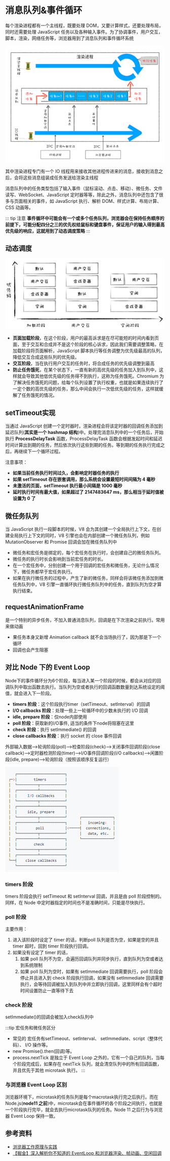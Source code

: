 # 消息队列&事件循环

每个渲染进程都有一个主线程，既要处理 DOM，又要计算样式，还要处理布局，同时还需要处理 JavaScript 任务以及各种输入事件。为了协调事件，用户交互，脚本，渲染，网络任务等，浏览器用到了消息队列和事件循环系统

![消息队列&事件循环](../img/queue.png)

其中渲染进程专门有一个 IO 线程用来接收其他进程传进来的消息，接收到消息之后，会将这些消息组装成任务发送给渲染主线程

消息队列中的任务类型包括了输入事件（鼠标滚动、点击、移动）、微任务、文件读写、WebSocket、JavaScript 定时器等等，除此之外，消息队列中还包含了很多与页面相关的事件，如 JavaScript 执行、解析 DOM、样式计算、布局计算、CSS 动画等。

::: tip 注意
**事件循环中可能会有一个或多个任务队列，浏览器会在保持任务顺序的前提下，可能分配四分之三的优先权给鼠标和键盘事件，保证用户的输入得到最高优先级的响应，这就用到了动态调度策略**
:::

## 动态调度

![动态调度策略](../img/dynamic.png)

* **页面加载阶段**，在这个阶段，用户的最高诉求是在尽可能短的时间内看到页面，至于交互和合成并不是这个阶段的核心诉求，因此我们需要调整策略，在加载阶段将页面解析，JavaScript 脚本执行等任务调整为优先级最高的队列，降低交互合成这些队列的优先级。
* **交互阶段**，当在执行用户交互的任务时，将合成任务的优先级调整到最高
* **防止任务饿死**，在某个状态下，一直有新的高优先级的任务加入到队列中，这样就会导致其他低优先级的任务得不到执行，这称为任务饿死。Chromium 为了解决任务饿死的问题，给每个队列设置了执行权重，也就是如果连续执行了一定个数的高优先级的任务，那么中间会执行一次低优先级的任务，这样就缓解了任务饿死的情况。

<!-- 事件循环是有调度算法的。每次执行任务会从任务队列中取一个优先级较高的出队执行(用户交互的任务优先级较高，以便更流畅的响应界面交互) -->
## setTimeout实现

当通过 JavaScript 创建一个定时器时，渲染进程会将该定时器的回调任务添加到延迟队列(**其实是一个 hashmap 结构**)中。处理完消息队列中的一个任务后，开始执行 **ProcessDelayTask** 函数，ProcessDelayTask 函数会根据发起时间和延迟时间计算出到期的任务，然后依次执行这些到期的任务。等到期的任务执行完成之后，再继续下一个循环过程。

注意事项：

* **如果当前任务执行时间过久，会影响定时器任务的执行**
* **如果 setTimeout 存在嵌套调用，那么系统会设置最短时间间隔为 4 毫秒**
* **未激活的页面，setTimeout 执行最小间隔是 1000 毫秒**
* **延时执行时间有最大值，如果超过了 2147483647 ms，那么相当于延时值被设置为 0 了**

## 微任务队列

当 JavaScript 执行一段脚本的时候，V8 会为其创建一个全局执行上下文，在创建全局执行上下文的同时，V8 引擎也会在内部创建一个微任务队列，例如 MutationObserver 和 Promise 回调会加在微任务队列中

* 微任务和宏任务是绑定的，每个宏任务在执行时，会创建自己的微任务队列。
* 微任务的执行时长会影响到当前宏任务的时长。
* 在一个宏任务中，分别创建一个用于回调的宏任务和微任务，无论什么情况下，微任务都早于宏任务执行。
* 如果在执行微任务的过程中，产生了新的微任务，同样会将该微任务添加到微任务队列中，V8 引擎一直循环执行微任务队列中的任务，直到队列为空才算执行结束。

## requestAnimationFrame

是一个特别的异步任务，不加入普通消息队列，回调是在下次渲染之前执行。常用来做动画

* 果任务本身又新增 Animation callback 就不会当场执行了，因为那是下一个循环
* 回调也会产生阻塞

## 对比 Node 下的 Event Loop

Node下的事件循环分为6个阶段，每当进入某一个阶段的时候，都会从对应的回调队列中取出函数去执行。当队列为空或者执行的回调函数数量到达系统设定的阈值，就会进入下一阶段。

* **timers 阶段**：这个阶段执行timer（setTimeout、setInterval）的回调
* **I/O callbacks 阶段**：处理一些上一轮循环中的少数未执行的 I/O 回调
* **idle, prepare 阶段**：仅node内部使用
* **poll 阶段**：获取新的I/O事件, 适当的条件下node将阻塞在这里
* **check 阶段**：执行 setImmediate() 的回调
* **close callbacks 阶段**：执行 socket 的 close 事件回调

外部输入数据-->轮询阶段(poll)-->检查阶段(check)-->关闭事件回调阶段(close callback)-->定时器检测阶段(timer)-->I/O事件回调阶段(I/O callbacks)-->闲置阶段(idle, prepare)-->轮询阶段（按照该顺序反复运行）

![Node Event Loop](../img/nodeEventLoop.png)

### timers 阶段

timers 阶段会执行 setTimeout 和 setInterval 回调，并且是由 poll 阶段控制的。 同样，在 Node 中定时器指定的时间也不是准确时间，只能是尽快执行。

### poll 阶段

主要作用：

1. 进入该阶段时设定了 timer 的话，判断poll 队列是否为空，如果是空的并且 timer 超时，回到 timer 阶段执行回调。
2. 如果没有设定了 timer 的话，
   1. 如果 poll 队列不为空，会遍历回调队列并同步执行，直到队列为空或者达到系统限制
   2. 如果 poll 队列为空时，如果有 setImmediate 回调需要执行，poll 阶段会停止并且进入到 check 阶段执行回调，如果没有 setImmediate 回调需要执行，会等待回调被加入到队列中并立即执行回调，这里同样会有个超时时间设置防止一直等待下去

### check 阶段

setImmediate()的回调会被加入check队列中

:::tip 宏任务和微任务区分

* 常见的 宏任务有setTimeout、setInterval、 setImmediate、script（整体代码）、 I/O 操作等。
* new Promise().then(回调)等。
* process.nextTick 是独立于 Event Loop 之外的，它有一个自己的队列，当每个阶段完成后，如果存在 nextTick 队列，就会清空队列中的所有回调函数，并且优先于其他 microtask 执行。
:::

### 与浏览器 Event Loop 区别

浏览器环境下，microtask的任务队列是每个macrotask执行完之后执行。而在Node.js(**node11 之前**)中，microtask会在事件循环的各个阶段之间执行，也就是一个阶段执行完毕，就会去执行microtask队列的任务。Node 11 之后行为与浏览器 Event Loop 保持一致。

## 参考资料

* [浏览器工作原理与实践](https://time.geekbang.org/column/article/132931)
* [【掘金】深入解析你不知道的 EventLoop 和浏览器渲染、帧动画、空闲回调](https://juejin.im/post/6844904165462769678)
